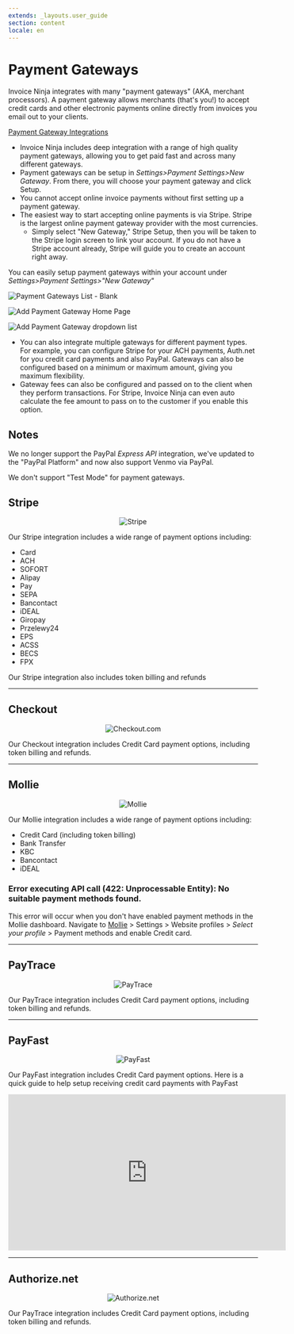 ```yaml
---
extends: _layouts.user_guide
section: content
locale: en
---
```


# Payment Gateways

Invoice Ninja integrates​ with many "payment gateways" (AKA, merchant processors). A payment gateway allows merchants (that's you!) to accept credit cards and other electronic payments online directly from invoices you email out to your clients.

[Payment Gateway Integrations](https://invoiceninja.com/payments/)

- Invoice Ninja includes deep integration with a range of high quality payment gateways, allowing you to get paid fast and across many different gateways.
- Payment gateways can be setup in _Settings>Payment Settings>New Gateway_. From there, you will choose your payment gateway and click Setup.
- You cannot accept online invoice payments without first setting up a payment gateway.
- The easiest way to start accepting online payments is via Stripe. Stripe is the largest online payment gateway provider with the most currencies.
  - Simply select "New Gateway," Stripe Setup, then you will be taken to the Stripe login screen to link your account. If you do not have a Stripe account already, Stripe will guide you to create an account right away.

You can easily setup payment gateways within your account under _Settings>Payment Settings>"New Gateway"_

![Payment Gateways List - Blank](/assets/images/gateways/PaymentSettingsGatewaysBlankList_1.png "Payment Gateways List - Blank")

![Add Payment Gateway Home Page](/assets/images/gateways/AddPaymentGatewayHomePage.png "Add Payment Gateway Home Page")

![Add Payment Gateway dropdown list](/assets/images/gateways/AddPaymentGatewayDropdownList.png "Add Payment Gateway dropdown list")

- You can also integrate multiple gateways for different payment types. For example, you can configure Stripe for your ACH payments, Auth.net for you credit card payments and also PayPal. Gateways can also be configured based on a minimum or maximum amount, giving you maximum flexibility.
- Gateway fees can also be configured and passed on to the client when they perform transactions. For Stripe, Invoice Ninja can even auto calculate the fee amount to pass on to the customer if you enable this option.

## Notes

We no longer support the PayPal _Express API_ integration, we've updated to the "PayPal Platform" and now also support Venmo via PayPal.

We don't support "Test Mode" for payment gateways.

## Stripe

<p align="center">
	<img class="h-40" src="/assets/images/gateways/stripe.svg" alt="Stripe"/>
</p>

Our Stripe integration includes a wide range of payment options including:

- Card
- ACH
- SOFORT
- Alipay
- Pay
- SEPA
- Bancontact
- iDEAL
- Giropay
- Przelewy24
- EPS
- ACSS
- BECS
- FPX

Our Stripe integration also includes token billing and refunds

<hr>

## Checkout

<p align="center">
	<img class="h-50" src="/assets/images/gateways/checkout.jpg" alt="Checkout.com"/>
</p>

Our Checkout integration includes Credit Card payment options, including token billing and refunds.

<hr>

## Mollie

<p align="center">
	<img class="h-20" src="/assets/images/gateways/mollie.png" alt="Mollie"/>
</p>

Our Mollie integration includes a wide range of payment options including:

- Credit Card (including token billing)
- Bank Transfer
- KBC
- Bancontact
- iDEAL

### Error executing API call (422: Unprocessable Entity): No suitable payment methods found.

This error will occur when you don't have enabled payment methods in the Mollie dashboard.
Navigate to [Mollie](https://mollie.com/dashboard) > Settings > Website profiles > _Select your profile_ > Payment methods and enable Credit card.

<hr>

## PayTrace

<p align="center">
	<img class="h-20" src="/assets/images/gateways/paytrace.svg" alt="PayTrace"/>
</p>

Our PayTrace integration includes Credit Card payment options, including token billing and refunds.

<hr>

## PayFast

<p align="center">
	<img class="h-25" src="/assets/images/gateways/payfast.png" alt="PayFast"/>
</p>

Our PayFast integration includes Credit Card payment options. Here is a quick guide to help setup receiving credit card payments with PayFast

<p align="center">
<iframe width="560" height="315" src="https://www.youtube.com/embed/SOQhEidfwdk" title="YouTube video player" frameborder="0" allow="accelerometer; autoplay; clipboard-write; encrypted-media; gyroscope; picture-in-picture" allowfullscreen></iframe>
</p>

<hr>

## Authorize.net

<p align="center">
	<img class="h-20" src="/assets/images/gateways/authorize.png" alt="Authorize.net"/>
</p>

Our PayTrace integration includes Credit Card payment options, including token billing and refunds.
